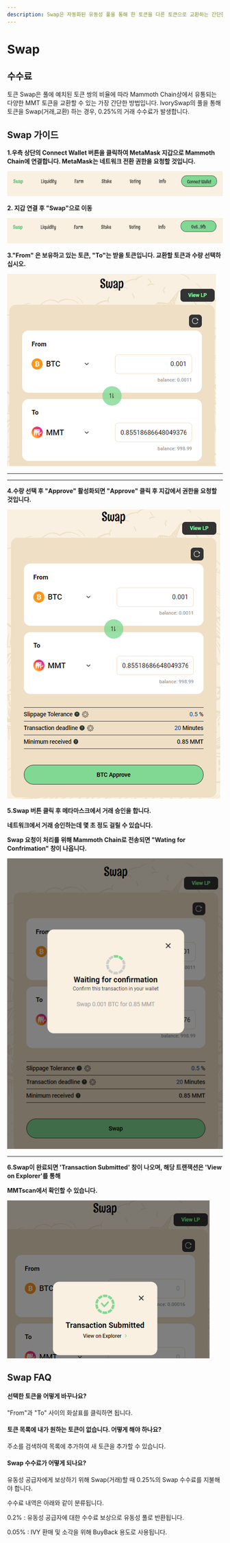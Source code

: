 ```yaml
---
description: Swap은 자동화된 유동성 풀을 통해 한 토큰을 다른 토큰으로 교환하는 간단한 방법입니다.
---
```


# Swap

## 수수료

토큰 Swap은 풀에 예치된 토큰 쌍의 비율에 따라 Mammoth Chain상에서 유통되는 다양한 MMT 토큰을 교환할 수 있는 가장 간단한 방법입니다. IvorySwap의 풀을 통해 토큰을 Swap(거래,교환) 하는 경우, 0.25%의 거래 수수료가 발생합니다.

## Swap 가이드



**1.우측 상단의 Connect Wallet 버튼을 클릭하여 MetaMask 지갑으로 Mammoth Chain에 연결합니다. MetaMask는 네트워크 전환 권한을 요청할 것입니다.**

![](<../.gitbook/assets/image (28).png>)

**2. 지갑 연결 후 "Swap"으로 이동**

![](<../.gitbook/assets/image (42).png>)

**3."From" 은 보유하고 있는 토큰,  "To"는 받을 토큰입니다. 교환할 토큰과 수량 선택하십시오.**

![](<../.gitbook/assets/image (16) (2).png>)

****

****

**4.수량 선택 후 "Approve" 활성화되면 "Approve" 클릭 후 지갑에서 권한을 요청할 것입니다.**

!["Approve" 승인 후 "Swap" 버튼이 활성화 되고 "Swap"을 클릭합니다.](<../.gitbook/assets/image (25).png>)

**5.Swap 버튼 클릭 후 메타마스크에서 거래 승인을 합니다.**&#x20;

**네트워크에서 거래 승인하는데 몇 초 정도 걸릴 수 있습니다.**

**Swap 요청이 처리를 위해 Mammoth Chain로 전송되면 "Wating for Confrimation" 창이 나옵니다.**&#x20;

![](<../.gitbook/assets/image (1) (2).png>)



****

**6.Swap이 완료되면 'Transaction Submitted' 창이 나오며, 해당 트랜잭션은 'View on Explorer'를 통해**

**MMTscan에서 확인할 수 있습니다.**

![](<../.gitbook/assets/image (43).png>)

## Swap FAQ

#### **선택한 토큰을 어떻게 바꾸나요?**

"From"과 "To" 사이의 화살표를 클릭하면 됩니다.

#### **토큰 목록에 내가 원하는 토큰이 없습니다. 어떻게 해야 하나요?**

주소를 검색하여 목록에 추가하여 새 토큰을 추가할 수 있습니다.

#### **Swap 수수료가 어떻게 되나요?**

유동성 공급자에게 보상하기 위해 Swap(거래)할 때 0.25%의 Swap 수수료를 지불해야 합니다.

수수료 내역은 아래와 같이 분류됩니다.

0.2% : 유동성 공급자에 대한 수수료 보상으로 유동성 풀로 반환됩니다.

0.05% : IVY 환매 및 소각을 위해 BuyBack 용도로 사용됩니다.

